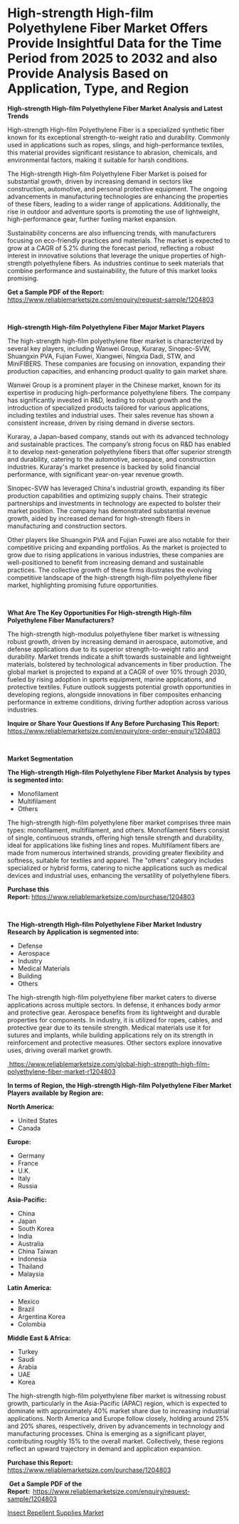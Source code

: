 <p><h1>High-strength High-film Polyethylene Fiber Market Offers Provide Insightful Data for the Time Period from 2025 to 2032 and also Provide Analysis Based on Application, Type, and Region</h1></p><p><strong>High-strength High-film Polyethylene Fiber Market Analysis and Latest Trends</strong></p>
<p><p>High-strength High-film Polyethylene Fiber is a specialized synthetic fiber known for its exceptional strength-to-weight ratio and durability. Commonly used in applications such as ropes, slings, and high-performance textiles, this material provides significant resistance to abrasion, chemicals, and environmental factors, making it suitable for harsh conditions. </p><p>The High-strength High-film Polyethylene Fiber Market is poised for substantial growth, driven by increasing demand in sectors like construction, automotive, and personal protective equipment. The ongoing advancements in manufacturing technologies are enhancing the properties of these fibers, leading to a wider range of applications. Additionally, the rise in outdoor and adventure sports is promoting the use of lightweight, high-performance gear, further fueling market expansion.</p><p>Sustainability concerns are also influencing trends, with manufacturers focusing on eco-friendly practices and materials. The market is expected to grow at a CAGR of 5.2% during the forecast period, reflecting a robust interest in innovative solutions that leverage the unique properties of high-strength polyethylene fibers. As industries continue to seek materials that combine performance and sustainability, the future of this market looks promising.</p></p>
<p><strong>Get a Sample PDF of the Report:&nbsp;</strong> <a href="https://www.reliablemarketsize.com/enquiry/request-sample/1204803?utm_campaign=3345&utm_medium=2&utm_source=Github&utm_content=ia&utm_term=26032025&utm_id=high-strength-high-film-polyethylene-fiber">https://www.reliablemarketsize.com/enquiry/request-sample/1204803</a></p>
<p>&nbsp;</p>
<p><strong>High-strength High-film Polyethylene Fiber Major Market Players</strong></p>
<p><p>The high-strength high-film polyethylene fiber market is characterized by several key players, including Wanwei Group, Kuraray, Sinopec-SVW, Shuangxin PVA, Fujian Fuwei, Xiangwei, Ningxia Dadi, STW, and MiniFIBERS. These companies are focusing on innovation, expanding their production capacities, and enhancing product quality to gain market share.</p><p>Wanwei Group is a prominent player in the Chinese market, known for its expertise in producing high-performance polyethylene fibers. The company has significantly invested in R&D, leading to robust growth and the introduction of specialized products tailored for various applications, including textiles and industrial uses. Their sales revenue has shown a consistent increase, driven by rising demand in diverse sectors.</p><p>Kuraray, a Japan-based company, stands out with its advanced technology and sustainable practices. The company’s strong focus on R&D has enabled it to develop next-generation polyethylene fibers that offer superior strength and durability, catering to the automotive, aerospace, and construction industries. Kuraray's market presence is backed by solid financial performance, with significant year-on-year revenue growth.</p><p>Sinopec-SVW has leveraged China's industrial growth, expanding its fiber production capabilities and optimizing supply chains. Their strategic partnerships and investments in technology are expected to bolster their market position. The company has demonstrated substantial revenue growth, aided by increased demand for high-strength fibers in manufacturing and construction sectors.</p><p>Other players like Shuangxin PVA and Fujian Fuwei are also notable for their competitive pricing and expanding portfolios. As the market is projected to grow due to rising applications in various industries, these companies are well-positioned to benefit from increasing demand and sustainable practices. The collective growth of these firms illustrates the evolving competitive landscape of the high-strength high-film polyethylene fiber market, highlighting promising future opportunities.</p></p>
<p>&nbsp;</p>
<p><strong>What Are The Key Opportunities For High-strength High-film Polyethylene Fiber Manufacturers?</strong></p>
<p><p>The high-strength high-modulus polyethylene fiber market is witnessing robust growth, driven by increasing demand in aerospace, automotive, and defense applications due to its superior strength-to-weight ratio and durability. Market trends indicate a shift towards sustainable and lightweight materials, bolstered by technological advancements in fiber production. The global market is projected to expand at a CAGR of over 10% through 2030, fueled by rising adoption in sports equipment, marine applications, and protective textiles. Future outlook suggests potential growth opportunities in developing regions, alongside innovations in fiber composites enhancing performance in extreme conditions, driving further adoption across various industries.</p></p>
<p><strong>Inquire or Share Your Questions If Any Before Purchasing This Report:</strong> <a href="https://www.reliablemarketsize.com/enquiry/pre-order-enquiry/1204803?utm_campaign=3345&utm_medium=2&utm_source=Github&utm_content=ia&utm_term=26032025&utm_id=high-strength-high-film-polyethylene-fiber">https://www.reliablemarketsize.com/enquiry/pre-order-enquiry/1204803</a></p>
<p>&nbsp;</p>
<p><strong>Market Segmentation</strong></p>
<p><strong>The High-strength High-film Polyethylene Fiber Market Analysis by types is segmented into:</strong></p>
<p><ul><li>Monofilament</li><li>Multifilament</li><li>Others</li></ul></p>
<p><p>The high-strength high-film polyethylene fiber market comprises three main types: monofilament, multifilament, and others. Monofilament fibers consist of single, continuous strands, offering high tensile strength and durability, ideal for applications like fishing lines and ropes. Multifilament fibers are made from numerous intertwined strands, providing greater flexibility and softness, suitable for textiles and apparel. The "others" category includes specialized or hybrid forms, catering to niche applications such as medical devices and industrial uses, enhancing the versatility of polyethylene fibers.</p></p>
<p><strong>Purchase this Report:&nbsp;</strong><a href="https://www.reliablemarketsize.com/purchase/1204803?utm_campaign=3345&utm_medium=2&utm_source=Github&utm_content=ia&utm_term=26032025&utm_id=high-strength-high-film-polyethylene-fiber">https://www.reliablemarketsize.com/purchase/1204803</a></p>
<p>&nbsp;</p>
<p><strong>The High-strength High-film Polyethylene Fiber Market Industry Research by Application is segmented into:</strong></p>
<p><ul><li>Defense</li><li>Aerospace</li><li>Industry</li><li>Medical Materials</li><li>Building</li><li>Others</li></ul></p>
<p><p>The high-strength high-film polyethylene fiber market caters to diverse applications across multiple sectors. In defense, it enhances body armor and protective gear. Aerospace benefits from its lightweight and durable properties for components. In industry, it is utilized for ropes, cables, and protective gear due to its tensile strength. Medical materials use it for sutures and implants, while building applications rely on its strength in reinforcement and protective measures. Other sectors explore innovative uses, driving overall market growth.</p></p>
<p><a href="https://www.reliablemarketsize.com/global-high-strength-high-film-polyethylene-fiber-market-r1204803?utm_campaign=3345&utm_medium=2&utm_source=Github&utm_content=ia&utm_term=26032025&utm_id=high-strength-high-film-polyethylene-fiber">&nbsp;https://www.reliablemarketsize.com/global-high-strength-high-film-polyethylene-fiber-market-r1204803</a></p>
<p><strong>In terms of Region, the High-strength High-film Polyethylene Fiber Market Players available by Region are:</strong></p>
<p>
    <p> <strong> North America: </strong>
        <ul>
            <li>United States</li>
            <li>Canada</li>
        </ul>
        </p> 
    <p> <strong> Europe: </strong>
        <ul>
            <li>Germany</li>
            <li>France</li>
            <li>U.K.</li>
            <li>Italy</li>
            <li>Russia</li>
        </ul>
        </p> 
    <p> <strong> Asia-Pacific: </strong>
        <ul>
            <li>China</li>
            <li>Japan</li>
            <li>South Korea</li>
            <li>India</li>
            <li>Australia</li>
            <li>China Taiwan</li>
            <li>Indonesia</li>
            <li>Thailand</li>
            <li>Malaysia</li>
        </ul>
        </p> 
    <p> <strong> Latin America: </strong>
        <ul>
            <li>Mexico</li>
            <li>Brazil</li>
            <li>Argentina Korea</li>
            <li>Colombia</li>
        </ul>
        </p> 
    <p> <strong> Middle East & Africa: </strong>
        <ul>
            <li>Turkey</li>
            <li>Saudi</li>
            <li>Arabia</li>
            <li>UAE</li>
            <li>Korea</li>
        </ul>
    </p>
    </p>
<p><p>The high-strength high-film polyethylene fiber market is witnessing robust growth, particularly in the Asia-Pacific (APAC) region, which is expected to dominate with approximately 40% market share due to increasing industrial applications. North America and Europe follow closely, holding around 25% and 20% shares, respectively, driven by advancements in technology and manufacturing processes. China is emerging as a significant player, contributing roughly 15% to the overall market. Collectively, these regions reflect an upward trajectory in demand and application expansion.</p></p>
<p><strong>Purchase this Report: </strong><a href="https://www.reliablemarketsize.com/purchase/1204803?utm_campaign=3345&utm_medium=2&utm_source=Github&utm_content=ia&utm_term=26032025&utm_id=high-strength-high-film-polyethylene-fiber">https://www.reliablemarketsize.com/purchase/1204803</a></p>
<p>&nbsp;<strong>Get a Sample PDF of the Report:&nbsp;&nbsp;</strong><a href="https://www.reliablemarketsize.com/enquiry/request-sample/1204803?utm_campaign=3345&utm_medium=2&utm_source=Github&utm_content=ia&utm_term=26032025&utm_id=high-strength-high-film-polyethylene-fiber">https://www.reliablemarketsize.com/enquiry/request-sample/1204803</a></p>
<p><strong></strong></p>
<p><p><a href="https://github.com/sirayedantte/Market-Research-Report-List-1/blob/main/insect-repellent-supplies-market.md?utm_campaign=3345&utm_medium=2&utm_source=Github&utm_content=ia&utm_term=26032025&utm_id=high-strength-high-film-polyethylene-fiber">Insect Repellent Supplies Market</a></p></p>